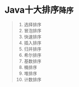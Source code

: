 # Java十大排序`降序`
> 1. 选择排序
> 2. 冒泡排序
> 3. 快速排序
> 4. 插入排序
> 5. 归并排序
> 6. 希尔排序
> 7. 基数排序
> 8. 桶排序
> 9. 堆排序
> 10. 计数排序
